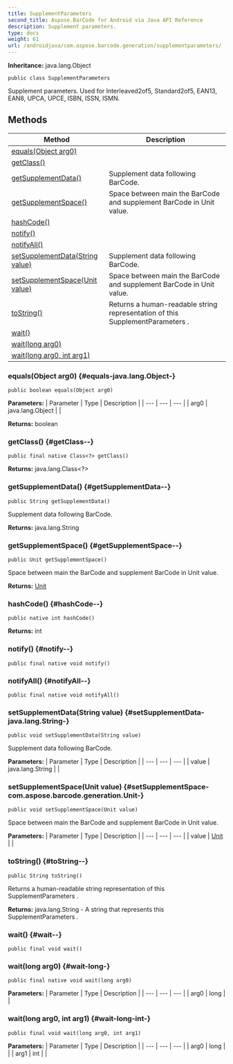 ```yaml
---
title: SupplementParameters
second_title: Aspose.BarCode for Android via Java API Reference
description: Supplement parameters.
type: docs
weight: 61
url: /androidjava/com.aspose.barcode.generation/supplementparameters/
---
```

**Inheritance:**
java.lang.Object
```
public class SupplementParameters
```

Supplement parameters. Used for Interleaved2of5, Standard2of5, EAN13, EAN8, UPCA, UPCE, ISBN, ISSN, ISMN.
## Methods

| Method | Description |
| --- | --- |
| [equals(Object arg0)](#equals-java.lang.Object-) |  |
| [getClass()](#getClass--) |  |
| [getSupplementData()](#getSupplementData--) | Supplement data following BarCode. |
| [getSupplementSpace()](#getSupplementSpace--) | Space between main the BarCode and supplement BarCode in  Unit  value. |
| [hashCode()](#hashCode--) |  |
| [notify()](#notify--) |  |
| [notifyAll()](#notifyAll--) |  |
| [setSupplementData(String value)](#setSupplementData-java.lang.String-) | Supplement data following BarCode. |
| [setSupplementSpace(Unit value)](#setSupplementSpace-com.aspose.barcode.generation.Unit-) | Space between main the BarCode and supplement BarCode in  Unit  value. |
| [toString()](#toString--) | Returns a human-readable string representation of this  SupplementParameters . |
| [wait()](#wait--) |  |
| [wait(long arg0)](#wait-long-) |  |
| [wait(long arg0, int arg1)](#wait-long-int-) |  |
### equals(Object arg0) {#equals-java.lang.Object-}
```
public boolean equals(Object arg0)
```




**Parameters:**
| Parameter | Type | Description |
| --- | --- | --- |
| arg0 | java.lang.Object |  |

**Returns:**
boolean
### getClass() {#getClass--}
```
public final native Class<?> getClass()
```




**Returns:**
java.lang.Class<?>
### getSupplementData() {#getSupplementData--}
```
public String getSupplementData()
```


Supplement data following BarCode.

**Returns:**
java.lang.String
### getSupplementSpace() {#getSupplementSpace--}
```
public Unit getSupplementSpace()
```


Space between main the BarCode and supplement BarCode in  Unit  value.

**Returns:**
[Unit](../../com.aspose.barcode.generation/unit)
### hashCode() {#hashCode--}
```
public native int hashCode()
```




**Returns:**
int
### notify() {#notify--}
```
public final native void notify()
```




### notifyAll() {#notifyAll--}
```
public final native void notifyAll()
```




### setSupplementData(String value) {#setSupplementData-java.lang.String-}
```
public void setSupplementData(String value)
```


Supplement data following BarCode.

**Parameters:**
| Parameter | Type | Description |
| --- | --- | --- |
| value | java.lang.String |  |

### setSupplementSpace(Unit value) {#setSupplementSpace-com.aspose.barcode.generation.Unit-}
```
public void setSupplementSpace(Unit value)
```


Space between main the BarCode and supplement BarCode in  Unit  value.

**Parameters:**
| Parameter | Type | Description |
| --- | --- | --- |
| value | [Unit](../../com.aspose.barcode.generation/unit) |  |

### toString() {#toString--}
```
public String toString()
```


Returns a human-readable string representation of this  SupplementParameters .

**Returns:**
java.lang.String - A string that represents this  SupplementParameters .
### wait() {#wait--}
```
public final void wait()
```




### wait(long arg0) {#wait-long-}
```
public final native void wait(long arg0)
```




**Parameters:**
| Parameter | Type | Description |
| --- | --- | --- |
| arg0 | long |  |

### wait(long arg0, int arg1) {#wait-long-int-}
```
public final void wait(long arg0, int arg1)
```




**Parameters:**
| Parameter | Type | Description |
| --- | --- | --- |
| arg0 | long |  |
| arg1 | int |  |


